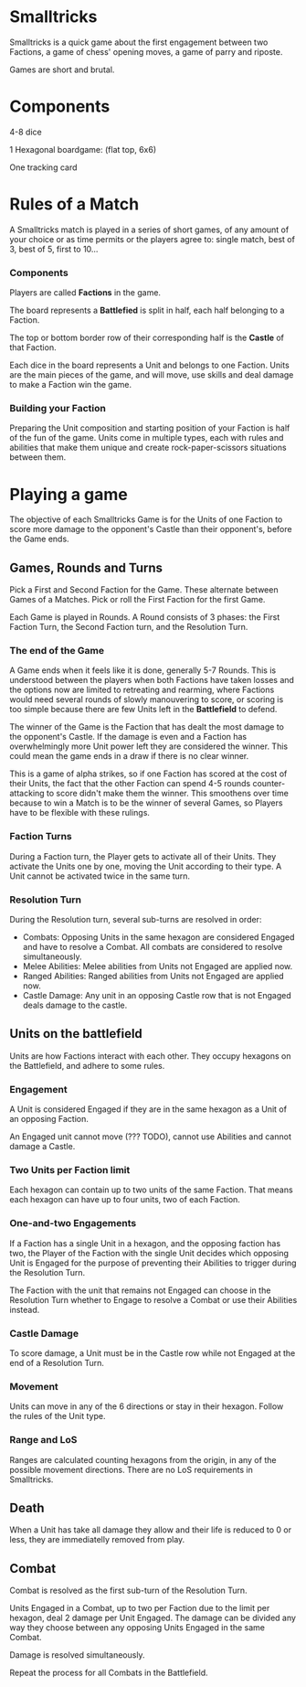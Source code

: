 # Smalltricks

Smalltricks is a quick game about the first engagement between two Factions, a game of chess' opening moves, a game of parry and riposte.

Games are short and brutal.

# Components

4-8 dice

1 Hexagonal boardgame: (flat top, 6x6)

One tracking card

# Rules of a Match

A Smalltricks match is played in a series of short games, of any amount of your choice or as time permits or the players agree to: single match, best of 3, best of 5, first to 10...

### Components

Players are called **Factions** in the game.

The board represents a **Battlefied** is split in half, each half belonging to a Faction.

The top or bottom border row of their corresponding half is the **Castle** of that Faction.

Each dice in the board represents a Unit and belongs to one Faction. Units are the main pieces of the game, and will move, use skills and deal damage to make a Faction win the game.

### Building your Faction

Preparing the Unit composition and starting position of your Faction is half of the fun of the game. Units come in multiple types, each with rules and abilities that make them unique and create rock-paper-scissors situations between them.

# Playing a game

The objective of each Smalltricks Game is for the Units of one Faction to score more damage to the opponent's Castle than their opponent's, before the Game ends.

## Games, Rounds and Turns

Pick a First and Second Faction for the Game. These alternate between Games of a Matches. Pick or roll the First Faction for the first Game.

Each Game is played in Rounds. A Round consists of 3 phases: the First Faction Turn, the Second Faction turn, and the Resolution Turn.

### The end of the Game

A Game ends when it feels like it is done, generally 5-7 Rounds. This is understood between the players when both Factions have taken losses and the options now are limited to retreating and rearming, where Factions would need several rounds of slowly manouvering to score, or scoring is too simple because there are few Units left in the **Battlefield** to defend.

The winner of the Game is the Faction that has dealt the most damage to the opponent's Castle. If the damage is even and a Faction has overwhelmingly more Unit power left they are considered the winner. This could mean the game ends in a draw if there is no clear winner.

This is a game of alpha strikes, so if one Faction has scored at the cost of their Units, the fact that the other Faction can spend 4-5 rounds counter-attacking to score didn't make them the winner. This smoothens over time because to win a Match is to be the winner of several Games, so Players have to be flexible with these rulings.

### Faction Turns

During a Faction turn, the Player gets to activate all of their Units. They activate the Units one by one, moving the Unit according to their type. A Unit cannot be activated twice in the same turn.

### Resolution Turn

During the Resolution turn, several sub-turns are resolved in order:

- Combats: Opposing Units in the same hexagon are considered Engaged and have to resolve a Combat. All combats are considered to resolve simultaneously.
- Melee Abilities: Melee abilities from Units not Engaged are applied now.
- Ranged Abilities: Ranged abilities from Units not Engaged are applied now.
- Castle Damage: Any unit in an opposing Castle row that is not Engaged deals damage to the castle.

## Units on the battlefield

Units are how Factions interact with each other. They occupy hexagons on the Battlefield, and adhere to some rules.

### Engagement

A Unit is considered Engaged if they are in the same hexagon as a Unit of an opposing Faction.

An Engaged unit cannot move (??? TODO), cannot use Abilities and cannot damage a Castle.

### Two Units per Faction limit

Each hexagon can contain up to two units of the same Faction. That means each hexagon can have up to four units, two of each Faction.

### One-and-two Engagements

If a Faction has a single Unit in a hexagon, and the opposing faction has two, the Player of the Faction with the single Unit decides which opposing Unit is Engaged for the purpose of preventing their Abilities to trigger during the Resolution Turn.

The Faction with the unit that remains not Engaged can choose in the Resolution Turn whether to Engage to resolve a Combat or use their Abilities instead.

### Castle Damage

To score damage, a Unit must be in the Castle row while not Engaged at the end of a Resolution Turn.

### Movement

Units can move in any of the 6 directions or stay in their hexagon. Follow the rules of the Unit type.

### Range and LoS

Ranges are calculated counting hexagons from the origin, in any of the possible movement directions. There are no LoS requirements in Smalltricks.

## Death

When a Unit has take all damage they allow and their life is reduced to 0 or less, they are immediatelly removed from play.

## Combat

Combat is resolved as the first sub-turn of the Resolution Turn.

Units Engaged in a Combat, up to two per Faction due to the limit per hexagon, deal 2 damage per Unit Engaged. The damage can be divided any way they choose between any opposing Units Engaged in the same Combat.

Damage is resolved simultaneously.

Repeat the process for all Combats in the Battlefield.
